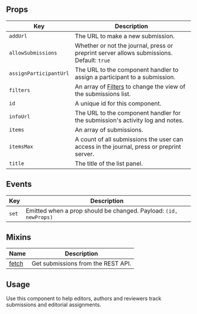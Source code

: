 ## Props

| Key | Description |
| --- | --- |
| `addUrl` | The URL to make a new submission. |
| `allowSubmissions` | Whether or not the journal, press or preprint server allows submissions. Default: `true` |
| `assignParticipantUrl` | The URL to the component handler to assign a participant to a submission. |
| `filters` | An array of [Filters](#/component/Filter) to change the view of the submissions list. |
| `id` | A unique id for this component. |
| `infoUrl` | The URL to the component handler for the submission's activity log and notes. |
| `items` | An array of submissions. |
| `itemsMax` | A count of all submissions the user can access in the journal, press or preprint server. |
| `title` | The title of the list panel. |

## Events

| Key | Description |
| --- | --- |
| `set` | Emitted when a prop should be changed. Payload: `(id, newProps)` |

## Mixins

| Name | Description |
| --- | --- |
| [fetch](#/mixins/fetch) | Get submissions from the REST API. |

## Usage

Use this component to help editors, authors and reviewers track submissions and editorial assignments.
